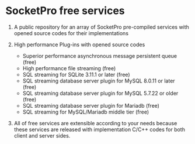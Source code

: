 # SocketPro free services

1.  A public repository for an array of SocketPro pre-compiled services with opened source codes for their implementations

2.	High performance Plug-ins with opened source codes
    - Superior performance asynchronous message persistent queue (free)
    - High performance file streaming (free)
    - SQL streaming for SQLite 3.11.1 or later (free)
    - SQL streaming database server plugin for MySQL 8.0.11 or later (free)
    - SQL streaming database server plugin for MySQL 5.7.22 or older (free)
    - SQL streaming database server plugin for Mariadb (free)
    - SQL streaming for MySQL/Mariadb middle tier (free)

3.  All of free services are extensible according to your needs because these services are released with implementation C/C++ codes for both client and server sides.
